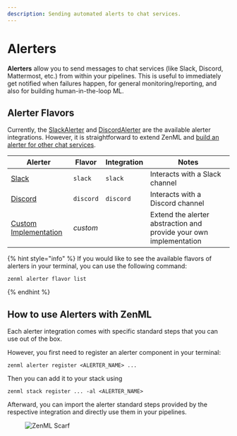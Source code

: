 ```yaml
---
description: Sending automated alerts to chat services.
---
```


# Alerters

**Alerters** allow you to send messages to chat services (like Slack, Discord, Mattermost, etc.) from within your pipelines. This is useful to immediately get notified when failures happen, for general monitoring/reporting, and also for building human-in-the-loop ML.

## Alerter Flavors

Currently, the [SlackAlerter](slack.md) and [DiscordAlerter](../../../stacks-and-components/component-guide/alerters/discord.md) are the available alerter integrations. However, it is straightforward to extend ZenML and [build an alerter for other chat services](custom.md).

| Alerter                                                                       | Flavor    | Integration | Notes                                                              |
| ----------------------------------------------------------------------------- | --------- | ----------- | ------------------------------------------------------------------ |
| [Slack](slack.md)                                                             | `slack`   | `slack`     | Interacts with a Slack channel                                     |
| [Discord](../../../stacks-and-components/component-guide/alerters/discord.md) | `discord` | `discord`   | Interacts with a Discord channel                                   |
| [Custom Implementation](custom.md)                                            | _custom_  |             | Extend the alerter abstraction and provide your own implementation |

{% hint style="info" %}
If you would like to see the available flavors of alerters in your terminal, you can use the following command:

```shell
zenml alerter flavor list
```
{% endhint %}

## How to use Alerters with ZenML

Each alerter integration comes with specific standard steps that you can use out of the box.

However, you first need to register an alerter component in your terminal:

```shell
zenml alerter register <ALERTER_NAME> ...
```

Then you can add it to your stack using

```shell
zenml stack register ... -al <ALERTER_NAME>
```

Afterward, you can import the alerter standard steps provided by the respective integration and directly use them in your pipelines.

<figure><img src="https://static.scarf.sh/a.png?x-pxid=f0b4f458-0a54-4fcd-aa95-d5ee424815bc" alt="ZenML Scarf"><figcaption></figcaption></figure>
